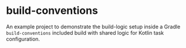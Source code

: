 # build-conventions

An example project to demonstrate the build-logic setup inside a Gradle `build-conventions` included build with shared logic for Kotlin task configuration. 

